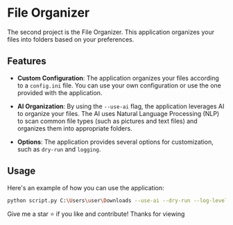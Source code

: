 # File Organizer

The second project is the File Organizer. This application organizes your files into folders based on your preferences.

## Features

- **Custom Configuration**: The application organizes your files according to a `config.ini` file. You can use your own configuration or use the one provided with the application.

- **AI Organization**: By using the `--use-ai` flag, the application leverages AI to organize your files. The AI uses Natural Language Processing (NLP) to scan common file types (such as pictures and text files) and organizes them into appropriate folders.

- **Options**: The application provides several options for customization, such as `dry-run` and `logging`.

## Usage

Here's an example of how you can use the application:

```bash
python script.py C:\Users\user\Downloads --use-ai --dry-run --log-level DEBUG
```

Give me a star ⭐ if you like and contribute! Thanks for viewing